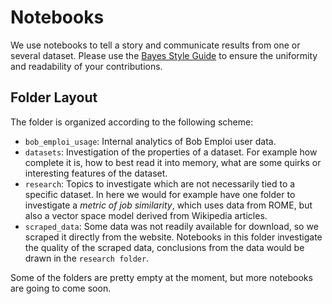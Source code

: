 # Notebooks

We use notebooks to tell a story and communicate results from one or several dataset. Please use the [Bayes Style Guide](https://goo.gl/lhK4JT) to ensure the uniformity and readability of your contributions.

## Folder Layout

The folder is organized according to the following scheme:

* `bob_emploi_usage`: Internal analytics of Bob Emploi user data.
* `datasets`: Investigation of the properties of a dataset. For example how complete it is, how to best read it into memory, what are some quirks or interesting features of the dataset.
* `research`: Topics to investigate which are not necessarily tied to a specific dataset. In here we would for example have one folder to investigate a _metric of job similarity_, which uses data from ROME, but also a vector space model derived from Wikipedia articles.
* `scraped_data`: Some data was not readily available for download, so we scraped it directly from the website. Notebooks in this folder investigate the quality of the scraped data, conclusions from the data would be drawn in the `research folder`.

Some of the folders are pretty empty at the moment, but more notebooks are going to come soon.
